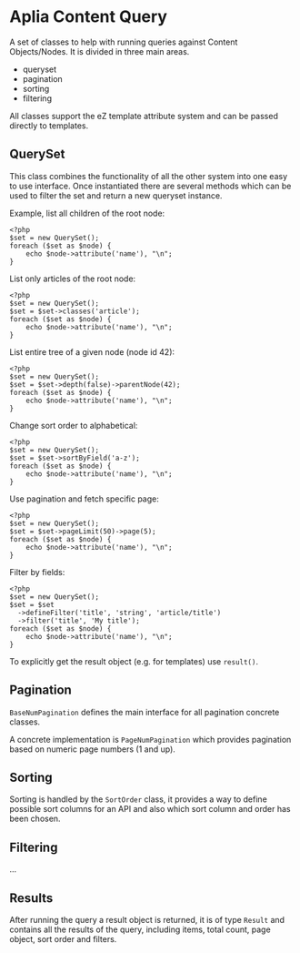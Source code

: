 # Aplia Content Query

A set of classes to help with running queries against Content Objects/Nodes.
It is divided in three main areas.

- queryset
- pagination
- sorting
- filtering

All classes support the eZ template attribute system and can be passed directly
to templates.

## QuerySet

This class combines the functionality of all the other system into one easy
to use interface. Once instantiated there are several methods which can be
used to filter the set and return a new queryset instance.

Example, list all children of the root node:

```
<?php
$set = new QuerySet();
foreach ($set as $node) {
    echo $node->attribute('name'), "\n";
}
```

List only articles of the root node:

```
<?php
$set = new QuerySet();
$set = $set->classes('article');
foreach ($set as $node) {
    echo $node->attribute('name'), "\n";
}
```

List entire tree of a given node (node id 42):

```
<?php
$set = new QuerySet();
$set = $set->depth(false)->parentNode(42);
foreach ($set as $node) {
    echo $node->attribute('name'), "\n";
}
```

Change sort order to alphabetical:

```
<?php
$set = new QuerySet();
$set = $set->sortByField('a-z');
foreach ($set as $node) {
    echo $node->attribute('name'), "\n";
}
```

Use pagination and fetch specific page:

```
<?php
$set = new QuerySet();
$set = $set->pageLimit(50)->page(5);
foreach ($set as $node) {
    echo $node->attribute('name'), "\n";
}
```

Filter by fields:

```
<?php
$set = new QuerySet();
$set = $set
  ->defineFilter('title', 'string', 'article/title')
  ->filter('title', 'My title');
foreach ($set as $node) {
    echo $node->attribute('name'), "\n";
}
```

To explicitly get the result object (e.g. for templates) use `result()`.

## Pagination

`BaseNumPagination` defines the main interface for all pagination concrete classes.

A concrete implementation is `PageNumPagination` which provides pagination based
on numeric page numbers (1 and up).

## Sorting

Sorting is handled by the `SortOrder` class, it provides a way to define possible
sort columns for an API and also which sort column and order has been chosen.

## Filtering

...

## Results

After running the query a result object is returned, it is of type `Result`
and contains all the results of the query, including items, total count,
page object, sort order and filters.
